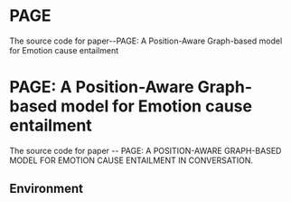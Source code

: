 # PAGE
The source code for paper--PAGE: A Position-Aware Graph-based model for Emotion cause entailment

# PAGE: A Position-Aware Graph-based model for Emotion cause entailment
The source code for paper -- PAGE: A POSITION-AWARE GRAPH-BASED MODEL FOR EMOTION CAUSE ENTAILMENT IN CONVERSATION.
## Environment
